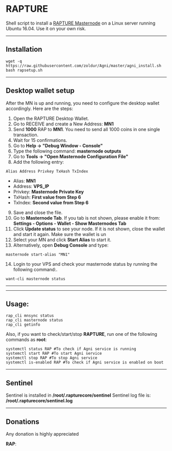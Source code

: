 # RAPTURE
Shell script to install a [RAPTURE Masternode](https://our-rapture.com/) on a Linux server running Ubuntu 16.04. Use it on your own risk.
***

## Installation
```
wget -q https://raw.githubusercontent.com/zoldur/Agni/master/agni_install.sh
bash rapsetup.sh
```
***

## Desktop wallet setup  

After the MN is up and running, you need to configure the desktop wallet accordingly. Here are the steps:  
1. Open the RAPTURE Desktop Wallet.  
2. Go to RECEIVE and create a New Address: **MN1**  
3. Send **1000** RAP to **MN1**. You need to send all 1000 coins in one single transaction.
4. Wait for 15 confirmations.  
5. Go to **Help -> "Debug Window - Console"**  
6. Type the following command: **masternode outputs**  
7. Go to  **Tools -> "Open Masternode Configuration File"**
8. Add the following entry:
```
Alias Address Privkey TxHash TxIndex
```
* Alias: **MN1**
* Address: **VPS_IP**
* Privkey: **Masternode Private Key**
* TxHash: **First value from Step 6**
* TxIndex:  **Second value from Step 6**
9. Save and close the file.
10. Go to **Masternode Tab**. If you tab is not shown, please enable it from: **Settings - Options - Wallet - Show Masternodes Tab**
11. Click **Update status** to see your node. If it is not shown, close the wallet and start it again. Make sure the wallet is un
12. Select your MN and click **Start Alias** to start it.
13. Alternatively, open **Debug Console** and type:
```
masternode start-alias "MN1"
``` 
14. Login to your VPS and check your masternode status by running the following command:.
```
want-cli masternode status
```
***
***

## Usage:
```
rap_cli mnsync status
rap_cli masternode status  
rap_cli getinfo
```
Also, if you want to check/start/stop **RAPTURE**, run one of the following commands as **root**:

```
systemctl status RAP #To check if Agni service is running
systemctl start RAP #To start Agni service
systemctl stop RAP #To stop Agni service
systemctl is-enabled RAP #To check if Agni service is enabled on boot
```  
***

## Sentinel

Sentinel is installed in **/root/.rapturecore/sentinel** 
Sentinel log file is: **/root/.rapturecore/sentinel.log**
***

## Donations

Any donation is highly appreciated

**RAP**: 
